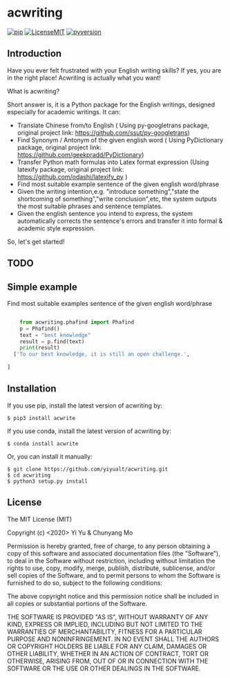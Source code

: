 # acwriting

   [![pip](https://raw.githubusercontent.com/yiyualt/acwriting/536d8289fee3603d0fb261d780302a7f35cd1070/data/pip.svg)](https://pypi.org/project/pip/)
   [![LicenseMIT](https://raw.githubusercontent.com/yiyualt/acwriting/536d8289fee3603d0fb261d780302a7f35cd1070/data/LicenseMIT.svg)](./LICENSE.txt)
   [![pyversion](https://raw.githubusercontent.com/yiyualt/acwriting/536d8289fee3603d0fb261d780302a7f35cd1070/data/pyversion.svg)](https://github.com/Yoki0/acwriting)
   
   
   
## Introduction
Have you ever felt frustrated with your English writing skills?
If yes, you are in the right place! Acwriting is actually what you want!

What is acwriting?

Short answer is, it is a Python package for the English writings, designed especially for academic writings.
It can:
* Translate Chinese from/to English ( Using py-googletrans package, original project link: https://github.com/ssut/py-googletrans)
* Find Synonym / Antonym of the given english word ( Using PyDictionary package, original project link: https://github.com/geekpradd/PyDictionary)
* Transfer Python math formulas into Latex format expression (Using latexify package, original project link: https://github.com/odashi/latexify_py )
* Find most suitable example sentence of the given english word/phrase
* Given the writing intention,e.g. "introduce something","state the shortcoming of something","write conclusion",etc, 
the system outputs the most suitable phrases and sentence templates.
* Given the english sentence you intend to express, the system automatically corrects the sentence's errors and transfer it into formal & academic style expression.

So, let's get started!

## TODO


## Simple example

Find most suitable examples sentence of the given english word/phrase

```python

    from acwriting.phafind import Phafind
    p = Phafind()
    text = "best knowledge"
    result = p.find(text)
    print(result)
  ['To our best knowledge, it is still an open challenge.', 
 
]
```

## Installation
If you use pip, install the latest version of acwriting by:

    $ pip3 install acwrite


If you use conda, install the latest version of acwriting by:
    
    $ conda install acwrite


Or, you can install it manually: 
     
    $ git clone https://github.com/yiyualt/acwriting.git 
    $ cd acwriting
    $ python3 setup.py install 


## License

The MIT License (MIT)

Copyright (c) <2020> Yi Yu & Chunyang Mo

Permission is hereby granted, free of charge, to any person obtaining a copy
of this software and associated documentation files (the "Software"), to deal
in the Software without restriction, including without limitation the rights
to use, copy, modify, merge, publish, distribute, sublicense, and/or sell
copies of the Software, and to permit persons to whom the Software is
furnished to do so, subject to the following conditions:

The above copyright notice and this permission notice shall be included in all
copies or substantial portions of the Software.

THE SOFTWARE IS PROVIDED "AS IS", WITHOUT WARRANTY OF ANY KIND, EXPRESS OR
IMPLIED, INCLUDING BUT NOT LIMITED TO THE WARRANTIES OF MERCHANTABILITY,
FITNESS FOR A PARTICULAR PURPOSE AND NONINFRINGEMENT. IN NO EVENT SHALL THE
AUTHORS OR COPYRIGHT HOLDERS BE LIABLE FOR ANY CLAIM, DAMAGES OR OTHER
LIABILITY, WHETHER IN AN ACTION OF CONTRACT, TORT OR OTHERWISE, ARISING FROM,
OUT OF OR IN CONNECTION WITH THE SOFTWARE OR THE USE OR OTHER DEALINGS IN THE
SOFTWARE.